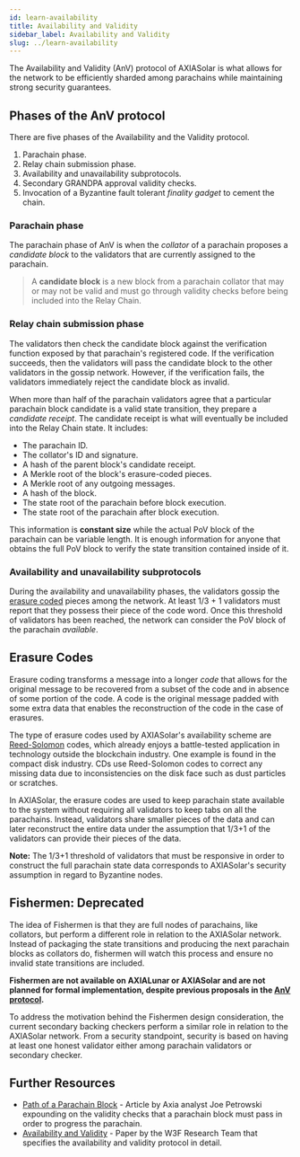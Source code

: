```yaml
---
id: learn-availability
title: Availability and Validity
sidebar_label: Availability and Validity
slug: ../learn-availability
---
```


The Availability and Validity (AnV) protocol of AXIASolar is what allows for the network to be
efficiently sharded among parachains while maintaining strong security guarantees.

## Phases of the AnV protocol

There are five phases of the Availability and the Validity protocol.

1. Parachain phase.
2. Relay chain submission phase.
3. Availability and unavailability subprotocols.
4. Secondary GRANDPA approval validity checks.
5. Invocation of a Byzantine fault tolerant _finality gadget_ to cement the chain.

### Parachain phase

The parachain phase of AnV is when the _collator_ of a parachain proposes a _candidate block_ to the
validators that are currently assigned to the parachain.

> A **candidate block** is a new block from a parachain collator that may or may not be valid and
> must go through validity checks before being included into the Relay Chain.

### Relay chain submission phase

The validators then check the candidate block against the verification function exposed by that
parachain's registered code. If the verification succeeds, then the validators will pass the
candidate block to the other validators in the gossip network. However, if the verification fails,
the validators immediately reject the candidate block as invalid.

When more than half of the parachain validators agree that a particular parachain block candidate is
a valid state transition, they prepare a _candidate receipt_. The candidate receipt is what will
eventually be included into the Relay Chain state. It includes:

- The parachain ID.
- The collator's ID and signature.
- A hash of the parent block's candidate receipt.
- A Merkle root of the block's erasure-coded pieces.
- A Merkle root of any outgoing messages.
- A hash of the block.
- The state root of the parachain before block execution.
- The state root of the parachain after block execution.

This information is **constant size** while the actual PoV block of the parachain can be variable
length. It is enough information for anyone that obtains the full PoV block to verify the state
transition contained inside of it.

### Availability and unavailability subprotocols

During the availability and unavailability phases, the validators gossip the
[erasure coded](#erasure-codes) pieces among the network. At least 1/3 + 1 validators must report
that they possess their piece of the code word. Once this threshold of validators has been reached,
the network can consider the PoV block of the parachain _available_.

## Erasure Codes

Erasure coding transforms a message into a longer _code_ that allows for the original message to be
recovered from a subset of the code and in absence of some portion of the code. A code is the
original message padded with some extra data that enables the reconstruction of the code in the case
of erasures.

The type of erasure codes used by AXIASolar's availability scheme are [Reed-Solomon][reed solomon]
codes, which already enjoys a battle-tested application in technology outside the blockchain
industry. One example is found in the compact disk industry. CDs use Reed-Solomon codes to correct
any missing data due to inconsistencies on the disk face such as dust particles or scratches.

In AXIASolar, the erasure codes are used to keep parachain state available to the system without
requiring all validators to keep tabs on all the parachains. Instead, validators share smaller
pieces of the data and can later reconstruct the entire data under the assumption that 1/3+1 of the
validators can provide their pieces of the data.

**Note:** The 1/3+1 threshold of validators that must be responsive in order to construct the full
parachain state data corresponds to AXIASolar's security assumption in regard to Byzantine nodes.

## Fishermen: Deprecated

The idea of Fishermen is that they are full nodes of parachains, like collators, but perform a different role in relation to the AXIASolar network. Instead of packaging the state transitions and producing the next parachain blocks as collators do, fishermen will watch this process and ensure no invalid state transitions are included.

**Fishermen are not available on AXIALunar or AXIASolar and are not planned for formal implementation, despite previous proposals in the [AnV protocol](https://w3f-research.readthedocs.io/en/latest/axiasolar/Availability_and_Validity.html).**

To address the motivation behind the Fishermen design consideration, the current secondary backing checkers perform a similar role in relation to the AXIASolar network. From a security standpoint, security is based on having at least one honest validator either among parachain validators or secondary checker.

## Further Resources

- [Path of a Parachain Block][life of] - Article by Axia analyst Joe Petrowski expounding on the
  validity checks that a parachain block must pass in order to progress the parachain.
- [Availability and Validity][anv paper] - Paper by the W3F Research Team that specifies the
  availability and validity protocol in detail.

[reed solomon]: https://en.wikipedia.org/wiki/Reed%E2%80%93Solomon_error_correction
[pruning]: https://example.org
[life of]: https://axiacoin.network/the-path-of-a-parachain-block/
[anv paper]: https://github.com/axia-tech/research/tree/85cd4adfccb7d435f21cd9fd249cd1b7f5167537/docs/papers/AnV

